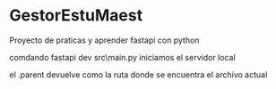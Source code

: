 # GestorEstuMaest
Proyecto de praticas y aprender fastapi con python

comdando fastapi  dev src\main.py iniciamos el servidor local 

el .parent devuelve como la ruta donde se encuentra el archivo actual 